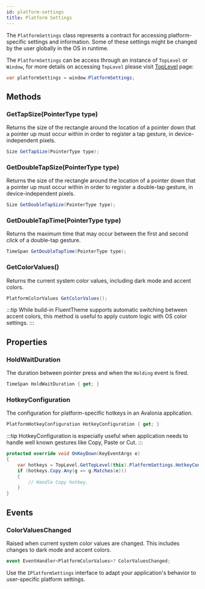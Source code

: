 ```yaml
---
id: platform-settings
title: Platform Settings
---
```


The `PlatformSettings` class represents a contract for accessing platform-specific settings and information. Some of these settings might be changed by the user globally in the OS in runtime. 

The `PlatformSettings` can be access through an instance of `TopLevel` or `Window`, for more details on accessing `TopLevel` please visit [TopLevel](../toplevel) page:
```cs
var platformSettings = window.PlatformSettings;
```

## Methods

### GetTapSize(PointerType type)
Returns the size of the rectangle around the location of a pointer down that a pointer up must occur within in order to register a tap gesture, in device-independent pixels.

```cs 
Size GetTapSize(PointerType type);
```

### GetDoubleTapSize(PointerType type)
Returns the size of the rectangle around the location of a pointer down that a pointer up must occur within in order to register a double-tap gesture, in device-independent pixels.

```cs
Size GetDoubleTapSize(PointerType type);
```

### GetDoubleTapTime(PointerType type)
Returns the maximum time that may occur between the first and second click of a double-tap gesture.

```cs
TimeSpan GetDoubleTapTime(PointerType type);
```

### GetColorValues()
Returns the current system color values, including dark mode and accent colors.

```cs
PlatformColorValues GetColorValues();
```

:::tip
While build-in FluentTheme supports automatic switching between accent colors, this method is useful to apply custom logic with OS color settings.
:::

## Properties

### HoldWaitDuration
The duration between pointer press and when the `Holding` event is fired.

```cs
TimeSpan HoldWaitDuration { get; }
```

### HotkeyConfiguration
The configuration for platform-specific hotkeys in an Avalonia application.

```cs
PlatformHotkeyConfiguration HotkeyConfiguration { get; }
```

:::tip
HotkeyConfiguration is especially useful when application needs to handle well known gestures like Copy, Paste or Cut.
:::

```cs
protected override void OnKeyDown(KeyEventArgs e)
{
    var hotkeys = TopLevel.GetTopLevel(this).PlatformSettings.HotkeyConfiguration;
    if (hotkeys.Copy.Any(g => g.Matches(e)))
    {
        // Handle Copy hotkey.
    }
}
```


## Events

### ColorValuesChanged
Raised when current system color values are changed. This includes changes to dark mode and accent colors.

```cs
event EventHandler<PlatformColorValues>? ColorValuesChanged;
```
Use the `IPlatformSettings` interface to adapt your application's behavior to user-specific platform settings.




